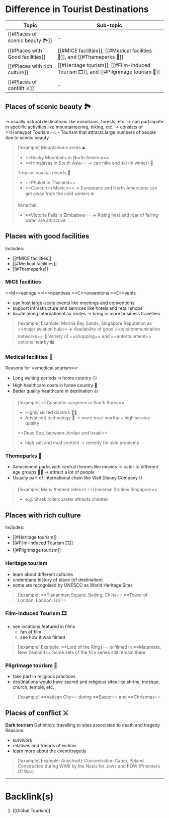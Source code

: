 # Difference in Tourist Destinations
| Topic                            | Sub-topic                                                                |
| -------------------------------- | ------------------------------------------------------------------------ |
| [[#Places of scenic beauty 🏞]]   | -                                                                        |
| [[#Places with Good facilities]] | [[#MICE facilities]], [[#Medical facilities 🏥]], and [[#Themeparks 🎢]] |
| [[#Places with rich culture]]    | [[#Heritage tourism]], [[#Film-induced Tourism 🎞️]], and [[#Pilgrimage tourism 🙏]]                     |
| [[#Places of conflift ⚔️]]       | -                                                                           |
## Places of scenic beauty 🏞
$\rightarrow$ usually natural destinations like mountains, forests, etc.
$\rightarrow$ can participate in specific activities like mountaineering, hiking, etc.
$\rightarrow$ consists of ==Honeypot Tourism==:
    - Tourism that attracts large numbers of people due to scenic beauty

>[!example]
>Mountainous areas ⛰️
>- ==Rocky Mountains in North America==
>- ==Himalayas in South Asia==
$\rightarrow$ can hike and ski (in winter) 🎿
>
>Tropical coastal resorts 🌴
>- ==Phuket in Thailand==
>- ==Cancun in Mexico==
>$\rightarrow$ Europeans and North Americans can get away from the cold winters ❄️
>
>Waterfall
>- ==Victoria Falls in Zimbabwe==
>$\rightarrow$ Rising mist and roar of falling water are attractive

## Places with good facilities
Includes:
- [[#MICE facilities]]
- [[#Medical facilities]]
- [[#Themeparks]]
### MICE facilities
==M==eetings
==I==ncentives
==C==onventions
==E==vents

- can host large-scale events like meetings and conventions
- support infrastructure and services like hotels and retail shops
- locate along international air routes
$\rightarrow$ bring in more business travellers

>[!example] Example: Marina Bay Sands, Singapore
>Reputation as ==major aviation hub== ✈️
>Availability of good ==telecommunication networks== 📡
>Variety of ==shopping== and ==entertainment== options nearby 🛍️
### Medical facilities 🏥
Reasons for ==medical sourism==:
- Long waiting periods in home country 🕓
- High healthcare costs in home country 💸
- Better quality healthcare in destination 👍
>[!example]
>==Cosmetic surgeries in South Korea==
>- Highly skilled doctors 👨‍⚕️
>- Advanced technology 🤖
>$\rightarrow$ more trust-worthy + high service quality
>
>==Dead Sea, between Jordan and Israel==
>- high salt and mud content
>$\rightarrow$ remedy for skin problems
### Themeparks 🎢
- Amusement parks with central themes like movies
    $\rightarrow$ cater to different age groups 👶👴
    $\rightarrow$ attract a lot of people
- Usually part of international chain like Walt Disney Company ⛓️
>[!example]
>Many themed rides in ==Universal Studios Singapore==
>- e.g. Shrek rollercoaster attracts children
## Places with rich culture
Includes:
- [[#Heritage tourism]]
- [[#Film-induced Tourism 🎞️]]
- [[#Pilgrimage tourism]]
### Heritage tourism 
- learn about different cultures
- understand history of place (of destination)
- some are recognised by UNESCO as World Heritage Sites
>[!example]
>==Tiananmen Square, Beijing, China==
>==Tower of London, London, UK==
### Film-induced Tourism 🎞️
- see locations featured in films
    - fan of film
    - see how it was filmed
>[!example] Example: ==Lord of the Rings== is filmed in ==Matamata, New Zealand==
>Some sets of the film series still remain there
### Pilgrimage tourism 🙏
- take part in religious practices
- destinations would have sacred and religious sites like shrine, mosque, church, temple, etc.
>[!example] ==Vatican City== during ==Easter== and ==Christmas==
## Places of conflict ⚔️
**Dark tourism**
Definition: travelling to sites associated to death and tragedy
Reasons:
- survivors
- relatives and friends of victims
- learn more about the event/tragedy
>[!example] Example: Auschwitz Concentration Camp, Poland
>Constructed during WWII by the Nazis for Jews and POW (Prisoners Of War)

---
# Backlink(s)
1. [[Global Tourism]]